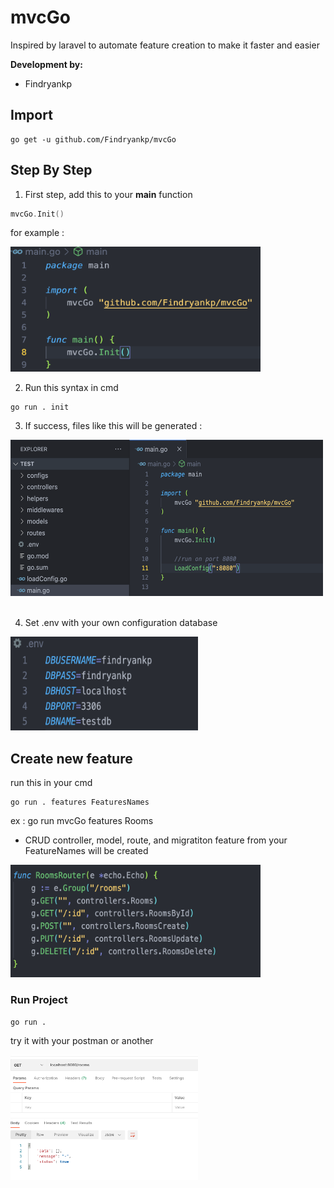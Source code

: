 # mvcGo
Inspired by laravel to automate feature creation to make it faster and easier

**Development by:** 
- Findryankp

## Import
```shell
go get -u github.com/Findryankp/mvcGo
```

## Step By Step
1. First step, add this to your **main** function
```go
mvcGo.Init()
```
for example :
<br/>
<div align="left">
  <a href="https://github.com/othneildrew/Best-README-Template">
    <img src="images/01.png" alt="Logo" height="200" width="400">
  </a>
</div>

2. Run this syntax in cmd
```shell
go run . init
```

3. If success, files like this will be generated :
<div align="left">
  <a href="https://github.com/othneildrew/Best-README-Template">
    <img src="images/02.png" alt="Logo" height="250" width="500">
  </a>
</div>  
<br/>

4. Set .env with your own configuration database

<div align="left">
  <a href="https://github.com/othneildrew/Best-README-Template">
    <img src="images/env.png" alt="Logo" height="150" width="300">
  </a>
</div>

## Create new feature
run this in your cmd
```shell
go run . features FeaturesNames
```
ex : go run mvcGo features Rooms

* CRUD controller, model, route, and migratiton feature from your FeatureNames will be created
<div align="left">
  <a href="https://github.com/othneildrew/Best-README-Template">
    <img src="images/03.png" alt="Logo" height="180" width="400">
  </a>
</div>

### Run Project
```shell
go run .
```

try it with your postman or another
<div align="left">
  <a href="https://github.com/othneildrew/Best-README-Template">
    <img src="images/04.png" alt="Logo" height="200" width="300">
  </a>
</div>